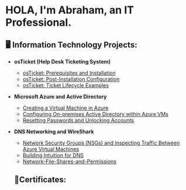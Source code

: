 <h1>HOLA, I'm Abraham, 
an IT Professional.</h1>

<h2>🖥️ Information Technology Projects:</h2>


  - <b>osTicket (Help Desk Ticketing System) </b>
    
    - [osTicket: Prerequisites and Installation](https://github.com/abraham-arias/osTicket-Prerequisites-and-Installation)
    - [osTicket: Post-Installation Configuration](https://github.com/abraham-arias/osTicket---Post-Install-Configuration)
    - [osTicket: Ticket Lifecycle Examples](https://github.com/abraham-arias/osTicket---Ticket-Lifecycle-Intake-Through-Resolution)
 
  - <b>Microsoft Azure and Active Directory</b>
    - [Creating a Virtual Machine in Azure](https://github.com/abraham-arias/Creating-a-Virtual-Machine-in-Azure/tree/main)
    - [Configuring On-premises Active Directory within Azure VMs](https://github.com/abraham-arias/On-premises-Active-Directory-Deployed-in-the-Cloud-Azure-)
    - [Resetting Passwords and Unlocking Accounts](https://github.com/abraham-arias/On-premises-Active-Directory-Deployed-in-the-Cloud-Azure-)
     
  
  - <b>DNS Networking and WireShark </b>
    - [Network Security Groups (NSGs) and Inspecting Traffic Between Azure Virtual Machines](https://github.com/abraham-arias/Utilizing-Wireshark-to-Explore-Network-Traffic)
    - [Building Intuition for DNS](https://github.com/abraham-arias/Building-Intuition-for-DNS)
    - [Network-File-Shares-and-Permissions](https://github.com/abraham-arias/Network-File-Shares-and-Permissions)

    <h2>📜Certificates:</h2>
